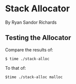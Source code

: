 # Stack Allocator
By Ryan Sandor Richards

## Testing the Allocator

Compare the results of:

```
$ time ./stack-alloc
```

To that of:

```
$time ./stack-alloc malloc
```

